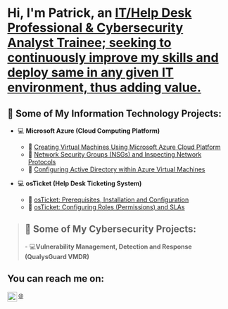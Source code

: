 <h1>Hi, I'm Patrick, an <a href="https://www.linkedin.com/in/patrickigwilo">IT/Help Desk Professional & Cybersecurity Analyst Trainee; seeking to continuously improve my skills and deploy same in any given IT environment, thus adding value.</a></h1>


<h2> 💼 Some of My Information Technology Projects:</h2>

- 💻 <b>Microsoft Azure (Cloud Computing Platform)</b>
  - 📂 [Creating Virtual Machines Using Microsoft Azure Cloud Platform](https://github.com/patrickoigwilo/My-CourseCareers-FinalExam-Project)
  - 📂 [Network Security Groups (NSGs) and Inspecting Network Protocols](https://github.com/patrickoigwilo/AzureNSGs-NetworkProtocols)
  - 📂 [Configuring Active Directory within Azure Virtual Machines](https://github.com/patrickoigwilo/configure-ad)


- 💻 <b>osTicket (Help Desk Ticketing System)</b>
  - 📂 [osTicket: Prerequisites, Installation and Configuration](https://github.com/patrickoigwilo/osTicket-PrereqsAndInstall)
  - 📂 [osTicket: Configuring Roles (Permissions) and SLAs](https://github.com/patrickoigwilo/ConfiguringRolesAndSlas)
    
 
    

><h2> 💼 Some of My Cybersecurity Projects:</h2>
>- 💻<b>Vulnerability Management, Detection and Response (QualysGuard VMDR)</b>

<h2>You can reach me on:</h2>



[<img align="left" alt="Patrick | LinkedIn" width="22px" src="https://cdn.jsdelivr.net/npm/simple-icons@v3/icons/linkedin.svg" />][linkedin]


[linkedin]: https://www.linkedin.com/in/patrickigwilo


[🌐](https://profile.coursecareers.com/patrickolufemi.igwilo)
